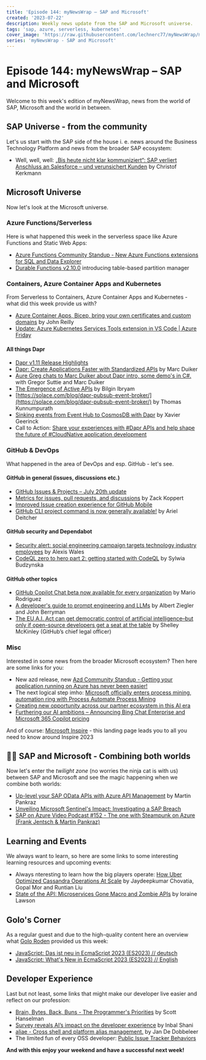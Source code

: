 ```yaml
---
title: 'Episode 144: myNewsWrap – SAP and Microsoft'
created: '2023-07-22'
description: Weekly news update from the SAP and Microsoft universe.
tags: 'sap, azure, serverless, kubernetes'
cover_image: 'https://raw.githubusercontent.com/lechnerc77/myNewsWrap/main/episodes/cover-images/episode144small.png'
series: 'myNewsWrap - SAP and Microsoft'
---
```


# Episode 144: myNewsWrap – SAP and Microsoft

Welcome to this week's edition of myNewsWrap, news from the world of SAP, Microsoft and the world in between.

## SAP Universe - from the community

Let's us start with the SAP side of the house i. e. news around the Business Technology Platform and news from the broader SAP ecosystem:

* Well, well, well: [„Bis heute nicht klar kommuniziert“: SAP verliert Anschluss an Salesforce – und verunsichert Kunden](https://amp2-handelsblatt-com.cdn.ampproject.org/c/s/amp2.handelsblatt.com/technik/it-tk/softwarehersteller-sap-verliert-anschluss-an-salesforce/29264050.html) by Christof Kerkmann

## Microsoft Universe

Now let's look at the Microsoft universe.

### Azure Functions/Serverless

Here is what happened this week in the serverless space like Azure Functions and Static Web Apps:

* [Azure Functions Community Standup - New Azure Functions extensions for SQL and Data Explorer](https://www.youtube.com/live/N3EO_S_MilE?feature=share)
* [Durable Functions v2.10.0](https://github.com/Azure/azure-functions-durable-extension/releases/tag/v2.10.0) introducing table-based partition manager

### Containers, Azure Container Apps and Kubernetes

From Serverless to Containers, Azure Container Apps and Kubernetes - what did this week provide us with?

* [Azure Container Apps, Bicep, bring your own certificates and custom domains](https://johnnyreilly.com/azure-container-apps-bicep-bring-your-own-certificates-custom-domains) by John Reilly
* [Update: Azure Kubernetes Services Tools extension in VS Code | Azure Friday](https://youtu.be/71lfnHZ0IOg)

#### All things Dapr

* [Dapr v1.11 Release Highlights](https://youtu.be/RvcdpYWR8fY)
* [Dapr: Create Applications Faster with Standardized APIs](https://thenewstack.io/dapr-create-applications-faster-with-standardized-apis/) by Marc Duiker
* [Aure Greg chats to Marc Duiker about Dapr intro, some demo's in C#.](https://www.youtube.com/live/82qRiLAihXU?feature=share) with Gregor Suttie and Marc Duiker
* [The Emergence of Active APIs](https://www.diagrid.io/blog/the-emergence-of-active-apis) by Bilgin Ibryam
* [https://solace.com/blog/dapr-pubsub-event-broker/](https://solace.com/blog/dapr-pubsub-event-broker/) by Thomas Kunnumpurath
* [Sinking events from Event Hub to CosmosDB with Dapr](https://xaviergeerinck.com/2023/07/13/sink-events-from-event-hub-to-cosmosdb-with-dapr/) by Xavier Geerinck
* Call to Action: [Share your experiences with #Dapr APIs and help shape the future of #CloudNative application development](https://22146261.hs-sites.com/state-of-dapr-2023-survey)

### GitHub & DevOps

What happened in the area of DevOps and esp. GitHub - let's see.

#### GitHub in general (issues, discussions etc.)

* [GitHub Issues & Projects – July 20th update](https://github.blog/changelog/2023-07-20-github-issues-projects-july-20th-update/)
* [Metrics for issues, pull requests, and discussions](https://github.blog/2023-07-19-metrics-for-issues-pull-requests-and-discussions/) by Zack Koppert
* [Improved Issue creation experience for GitHub Mobile](https://github.blog/changelog/2023-07-13-improved-issue-creation-experience-for-github-mobile/)
* [GitHub CLI project command is now generally available!](https://github.blog/2023-07-11-github-cli-project-command-is-now-generally-available/) by Ariel Deitcher

#### GitHub security and Dependabot

* [Security alert: social engineering campaign targets technology industry employees](https://github.blog/2023-07-18-security-alert-social-engineering-campaign-targets-technology-industry-employees/) by Alexis Wales
* [CodeQL zero to hero part 2: getting started with CodeQL](https://github.blog/2023-06-15-codeql-zero-to-hero-part-2-getting-started-with-codeql/) by Sylwia Budzynska

#### GitHub other topics

* [GitHub Copilot Chat beta now available for every organization](https://github.blog/2023-07-20-github-copilot-chat-beta-now-available-for-every-organization/) by Mario Rodriguez
* [A developer's guide to prompt engineering and LLMs](https://github.blog/2023-07-17-prompt-engineering-guide-generative-ai-llms/) by Albert Ziegler and John Berryman
* [The EU A.I. Act can get democratic control of artificial intelligence–but only if open-source developers get a seat at the table](https://fortune.com/2023/07/17/eu-ai-act-democratic-control-artificial-intelligence-open-source-developers-tech-politics-shelley-mckinley/) by Shelley McKinley (GitHub’s chief legal officer)

### Misc

Interested in some news from the broader Microsoft ecosystem? Then here are some links for you:

* New azd release, new [Azd Community Standup - Getting your application running on Azure has never been easier!](https://www.youtube.com/live/BbzTdPgRk7E?feature=share)
* The next logical step imho: [Microsoft officially enters process mining, automation ring with Process Automate Process Mining](https://www.constellationr.com/blog-news/insights/microsoft-officially-enters-process-mining-automation-ring-process-automate)
* [Creating new opportunity across our partner ecosystem in this AI era](https://www.linkedin.com/pulse/creating-new-opportunity-across-our-partner-ecosystem-satya-nadella/)
* [Furthering our AI ambitions – Announcing Bing Chat Enterprise and Microsoft 365 Copilot pricing](https://blogs.microsoft.com/blog/2023/07/18/furthering-our-ai-ambitions-announcing-bing-chat-enterprise-and-microsoft-365-copilot-pricing/)

And of course: [Microsoft Inspire](https://news.microsoft.com/inspire-2023/) - this landing page leads you to all you need to know around Inspire 2023

## 🐱‍👤 SAP and Microsoft - Combining both worlds

Now let's enter the *twilight zone* (no worries the ninja cat is with us) between SAP and Microsoft and see the magic happening when we combine both worlds:

* [Up-level your SAP OData APIs with Azure API Management](https://blogs.sap.com/2023/07/21/up-level-your-sap-odata-apis-with-azure-api-management/) by Martin Pankraz
* [Unveiling Microsoft Sentinel's Impact: Investigating a SAP Breach](https://youtu.be/O7wIRSQsJ3I)
* [SAP on Azure Video Podcast #152 - The one with Steampunk on Azure (Frank Jentsch & Martin Pankraz)](https://youtu.be/K09pZEupsiM)

## Learning and Events

We always want to learn, so here are some links to some interesting learning resources and upcoming events:

* Always nteresting to learn how the big players operate: [How Uber Optimized Cassandra Operations At Scale](https://www.uber.com/en-DE/blog/how-uber-optimized-cassandra-operations-at-scale/) by Jaydeepkumar Chovatia, Gopal Mor and Runtian Liu
* [State of the API: Microservices Gone Macro and Zombie APIs](https://thenewstack.io/state-of-the-api-microservices-gone-macro-and-zombie-apis/) by loraine Lawson

## Golo's Corner

As a regular guest and due to the high-quality content here an overview what [Golo Roden](https://twitter.com/goloroden) provided us this week:

* [JavaScript: Das ist neu in EcmaScript 2023 (ES2023) // deutsch](https://youtu.be/SYiNtefVRLY)
* [JavaScript: What's New in EcmaScript 2023 (ES2023) // English](https://youtu.be/hh1XL-UvKlc)

## Developer Experience

Last but not least, some links that might make our developer live easier and reflect on our profession:

* [Brain, Bytes, Back, Buns - The Programmer's Priorities](https://www.hanselman.com/blog/brain-bytes-back-buns-the-programmers-priorities) by Scott Hanselman
* [Survey reveals AI’s impact on the developer experience](https://github.blog/2023-06-13-survey-reveals-ais-impact-on-the-developer-experience/) by Inbal Shani
* [aliae - Cross shell and platform alias management.](https://www.aliae.dev/) by Jan De Dobbeleer
* The limited fun of every OSS developer: [Public Issue Tracker Behaviors](https://github.com/bradfitz/issue-tracker-behaviors)

**And with this enjoy your weekend and have a successful next week!**
